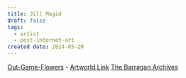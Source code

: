 ```yaml
---
title: Jill Magid
draft: false
tags:
  - artist
  - post-internet-art
created date: 2024-05-20
---
```

[Out-Game-Flowers](https://www.jillmagid.com/projects/out-game-flowers) - [Artworld Link](https://www.artwrld.com/projects/out-game-flowers)
[The Barragan Archives](https://www.jillmagid.com/projects/the-barragan-archives)
